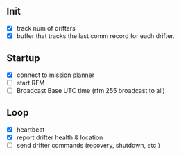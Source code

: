 ## Init
- [x]  track num of drifters
- [x]  buffer that tracks the last comm record for each drifter.
## Startup
- [x] connect to mission planner
- [ ] start RFM
- [ ] Broadcast Base UTC time (rfm 255 broadcast to all)

## Loop
- [x] heartbeat
- [x] report drifter health & location
- [ ] send drifter commands (recovery, shutdown, etc.)